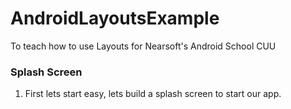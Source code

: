 # AndroidLayoutsExample
To teach how to use Layouts for Nearsoft's Android School CUU

### Splash Screen

1. First lets start easy, lets build a splash screen to start our app.

